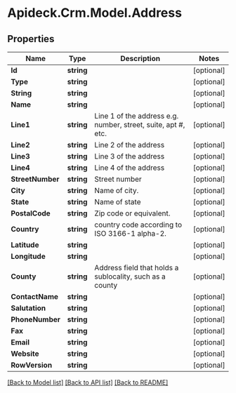 # Apideck.Crm.Model.Address

## Properties

Name | Type | Description | Notes
------------ | ------------- | ------------- | -------------
**Id** | **string** |  | [optional] 
**Type** | **string** |  | [optional] 
**String** | **string** |  | [optional] 
**Name** | **string** |  | [optional] 
**Line1** | **string** | Line 1 of the address e.g. number, street, suite, apt #, etc. | [optional] 
**Line2** | **string** | Line 2 of the address | [optional] 
**Line3** | **string** | Line 3 of the address | [optional] 
**Line4** | **string** | Line 4 of the address | [optional] 
**StreetNumber** | **string** | Street number | [optional] 
**City** | **string** | Name of city. | [optional] 
**State** | **string** | Name of state | [optional] 
**PostalCode** | **string** | Zip code or equivalent. | [optional] 
**Country** | **string** | country code according to ISO 3166-1 alpha-2. | [optional] 
**Latitude** | **string** |  | [optional] 
**Longitude** | **string** |  | [optional] 
**County** | **string** | Address field that holds a sublocality, such as a county | [optional] 
**ContactName** | **string** |  | [optional] 
**Salutation** | **string** |  | [optional] 
**PhoneNumber** | **string** |  | [optional] 
**Fax** | **string** |  | [optional] 
**Email** | **string** |  | [optional] 
**Website** | **string** |  | [optional] 
**RowVersion** | **string** |  | [optional] 

[[Back to Model list]](../README.md#documentation-for-models) [[Back to API list]](../README.md#documentation-for-api-endpoints) [[Back to README]](../README.md)

